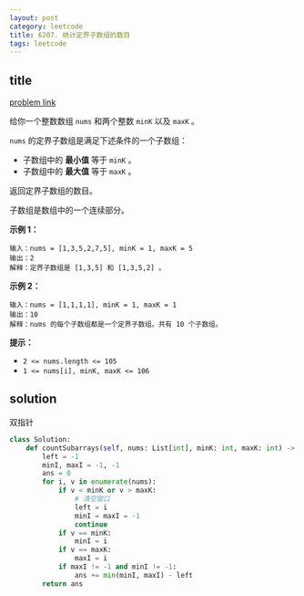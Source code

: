 ```yaml
---
layout: post
category: leetcode
title: 6207. 统计定界子数组的数目
tags: leetcode
---
```


## title
[problem link](https://leetcode.cn/problems/count-subarrays-with-fixed-bounds/)

给你一个整数数组 `nums` 和两个整数 `minK` 以及 `maxK` 。

`nums` 的定界子数组是满足下述条件的一个子数组：

- 子数组中的 **最小值** 等于 `minK` 。
- 子数组中的 **最大值** 等于 `maxK` 。

返回定界子数组的数目。

子数组是数组中的一个连续部分。

 

**示例 1：**

```
输入：nums = [1,3,5,2,7,5], minK = 1, maxK = 5
输出：2
解释：定界子数组是 [1,3,5] 和 [1,3,5,2] 。
```

**示例 2：**

```
输入：nums = [1,1,1,1], minK = 1, maxK = 1
输出：10
解释：nums 的每个子数组都是一个定界子数组。共有 10 个子数组。
```

 

**提示：**

- `2 <= nums.length <= 105`
- `1 <= nums[i], minK, maxK <= 106`

## solution

双指针

```python
class Solution:
    def countSubarrays(self, nums: List[int], minK: int, maxK: int) -> int:
        left = -1
        minI, maxI = -1, -1
        ans = 0
        for i, v in enumerate(nums):
            if v < minK or v > maxK:
                # 清空窗口
                left = i
                minI = maxI = -1
                continue
            if v == minK:
                minI = i
            if v == maxK:
                maxI = i
            if maxI != -1 and minI != -1:
                ans += min(minI, maxI) - left
        return ans
```

